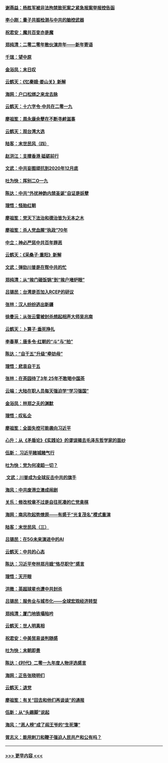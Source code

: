 #### [谢燕益：杨胜军被非法拘禁致死案之紧急报案举报控告函](../pages/nsc993/n11756134.md?t=01010801) 
#### [李小刚：量子共振检测与中共的脑控武器](../pages/nsc993/n11754518.md?t=01010801) 
#### [祝君安：魔共百变亦是魔](../pages/nsc993/n11754469.md?t=01010801) 
#### [郑纯清：二零二零年散伙演弃年——新年寄语](../pages/nsc993/n11754195.md?t=01010801) 
#### [千瑞：望中原](../pages/nsc993/n11754159.md?t=01010801) 
#### [金浴凤：末日叹](../pages/nsc993/n11752359.md?t=01010801) 
#### [云鹤天：《忆秦娥‧娄山关》新解](../pages/nsc993/n11752348.md?t=01010801) 
#### [海网：户口松绑之来龙去脉](../pages/nsc993/n11752328.md?t=01010801) 
#### [云鹤天：十六字令‧中共在二零一九](../pages/nsc993/n11752305.md?t=01010801) 
#### [廖祖笙：周永康余孽在不断寻衅滋事](../pages/nsc993/n11751013.md?t=01010801) 
#### [云鹤天：观台湾大选](../pages/nsc993/n11751007.md?t=01010801) 
#### [陆客：末世民风（四）](../pages/nsc993/n11749203.md?t=01010801) 
#### [赵洪江：支撑香港 砥砺前行](../pages/nsc993/n11748482.md?t=01010801) 
#### [文武：中共妄图顽抗到2020年12月底](../pages/nsc993/n11748446.md?t=01010801) 
#### [吐为快：挥别二O一九](../pages/nsc993/n11748411.md?t=01010801) 
#### [陈达：中共“外扰神韵内禁圣诞”自证是妖孽](../pages/nsc993/n11748226.md?t=01010801) 
#### [理悟：怪胎红朝](../pages/nsc993/n11748206.md?t=01010801) 
#### [廖祖笙：党天下法治和德治皆为无本之木](../pages/nsc993/n11748135.md?t=01010801) 
#### [廖祖笙：杀人党血腥“执政”70年](../pages/nsc993/n11745144.md?t=01010801) 
#### [中立：神必严惩中共百年罪恶](../pages/nsc993/n11744970.md?t=01010801) 
#### [云鹤天：《采桑子‧重阳》新解](../pages/nsc993/n11744948.md?t=01010801) 
#### [文武：弹劾川普是在帮中共的忙](../pages/nsc993/n11744758.md?t=01010801) 
#### [郑纯清：从“挨门砸饭锅”到“挨户堵炉眼”](../pages/nsc993/n11744745.md?t=01010801) 
#### [吕锡民：台湾是否加入RCEP的研议](../pages/nsc993/n11744701.md?t=01010801) 
#### [张林：汉人纷纷逃出新疆](../pages/nsc993/n11743530.md?t=01010801) 
#### [徐曼沅：从张云雷被封杀想起相声大师吴兆南](../pages/nsc993/n11741816.md?t=01010801) 
#### [云鹤天：卜算子‧垂死挣扎](../pages/nsc993/n11739956.md?t=01010801) 
#### [李春草：唐多令‧红朝的“斗”与“拍”](../pages/nsc993/n11739830.md?t=01010801) 
#### [陈达：“自干五”升级“牵妨母”](../pages/nsc993/n11739724.md?t=01010801) 
#### [理悟：悲哀自干五](../pages/nsc993/n11739547.md?t=01010801) 
#### [张林：在茶园待了3年 25年不敢喝中国茶](../pages/nsc993/n11739240.md?t=01010801) 
#### [云端：大陆在职人员每天强迫学“学习强国”](../pages/nsc993/n11738735.md?t=01010801) 
#### [金浴凤：林郑之夫的渊默](../pages/nsc993/n11737735.md?t=01010801) 
#### [理悟：叹私企](../pages/nsc993/n11737715.md?t=01010801) 
#### [廖祖笙：全面失控可能袭向习近平](../pages/nsc993/n11737704.md?t=01010801) 
#### [心升：从《矛盾论》《实践论》的谬误揭去毛泽东哲学家的面纱](../pages/nsc993/n11736962.md?t=01010801) 
#### [伍新： 习近平赌城赌气行](../pages/nsc993/n11736929.md?t=01010801) 
#### [吐为快：党为何凌蹈一切？](../pages/nsc993/n11736915.md?t=01010801) 
#### [ 文武：川普成为全球反击中共的旗手](../pages/nsc993/n11736882.md?t=01010801) 
#### [海风：中共废港立澳成闹剧](../pages/nsc993/n11735857.md?t=01010801) 
#### [关乐：修改校章不过是自往死凑的亡党臭棋](../pages/nsc993/n11735097.md?t=01010801) 
#### [海网：南风吹起势燎原——有感于“光复茂名”模式重演](../pages/nsc993/n11732308.md?t=01010801) 
#### [陆客：末世民风（三）](../pages/nsc993/n11732211.md?t=01010801) 
#### [吕锡民：在5G未来演进中的AI](../pages/nsc993/n11730010.md?t=01010801) 
#### [云鹤天：中共的心态](../pages/nsc993/n11729906.md?t=01010801) 
#### [陈达：习近平夸林郑月娥“恪尽职守”感言](../pages/nsc993/n11729881.md?t=01010801) 
#### [理悟：天开眼](../pages/nsc993/n11729699.md?t=01010801) 
#### [洪微：英超球星也遭中共封杀](../pages/nsc993/n11727243.md?t=01010801) 
#### [吕锡民：服务业与城市化——全球宏观经济转型](../pages/nsc993/n11725845.md?t=01010801) 
#### [郑纯清：厦门地铁塌陷吟](../pages/nsc993/n11725813.md?t=01010801) 
#### [云鹤天：世人明真相](../pages/nsc993/n11725621.md?t=01010801) 
#### [祝君安：中美贸易谈判随感](../pages/nsc993/n11725609.md?t=01010801) 
#### [吐为快：末朝即景](../pages/nsc993/n11723365.md?t=01010801) 
#### [陈达：《时代》二零一九年度人物评选感言](../pages/nsc993/n11723337.md?t=01010801) 
#### [海网：正告张晓明们](../pages/nsc993/n11723228.md?t=01010801) 
#### [云鹤天：退党](../pages/nsc993/n11723056.md?t=01010801) 
#### [廖祖笙：有关“回去和他们再谈谈”的通报](../pages/nsc993/n11722442.md?t=01010801) 
#### [伍新：从“头踢脚”说起](../pages/nsc993/n11722429.md?t=01010801) 
#### [海风：“恶人榜”成了阎王爷的“生死簿”](../pages/nsc993/n11722272.md?t=01010801) 
#### [胥志义：能用剌刀和鞭子强迫人民共产和公有吗？](../pages/nsc993/n11720569.md?t=01010801) 

----
#### [ >>> 更早内容 <<< ](../indexes/nsc993-earlier.md)
